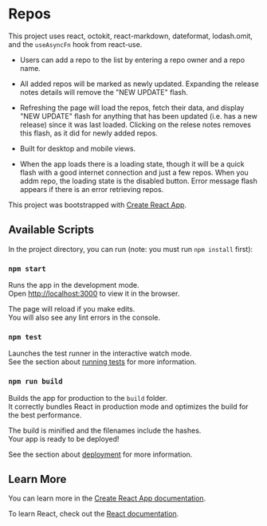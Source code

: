 # Repos

This project uses react, octokit, react-markdown, dateformat, lodash.omit, and the `useAsyncFn` hook from react-use.

- Users can add a repo to the list by entering a repo owner and a repo name.

- All added repos will be marked as newly updated. Expanding the release notes details will remove the "NEW UPDATE" flash.

- Refreshing the page will load the repos, fetch their data, and display "NEW UPDATE" flash for anything that has been updated (i.e. has a new release) since it was last loaded. Clicking on the relese notes removes this flash, as it did for newly added repos.

- Built for desktop and mobile views.

- When the app loads there is a loading state, though it will be a quick flash with a good internet connection and just a few repos. When you addm repo, the loading state is the disabled button. Error message flash appears if there is an error retrieving repos.

This project was bootstrapped with [Create React App](https://github.com/facebook/create-react-app).

## Available Scripts

In the project directory, you can run (note: you must run `npm install` first):

### `npm start`

Runs the app in the development mode.\
Open [http://localhost:3000](http://localhost:3000) to view it in the browser.

The page will reload if you make edits.\
You will also see any lint errors in the console.

### `npm test`

Launches the test runner in the interactive watch mode.\
See the section about [running tests](https://facebook.github.io/create-react-app/docs/running-tests) for more information.

### `npm run build`

Builds the app for production to the `build` folder.\
It correctly bundles React in production mode and optimizes the build for the best performance.

The build is minified and the filenames include the hashes.\
Your app is ready to be deployed!

See the section about [deployment](https://facebook.github.io/create-react-app/docs/deployment) for more information.

## Learn More

You can learn more in the [Create React App documentation](https://facebook.github.io/create-react-app/docs/getting-started).

To learn React, check out the [React documentation](https://reactjs.org/).
